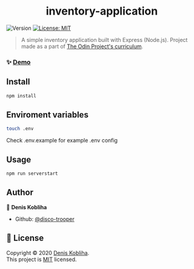 <h1 align="center">inventory-application</h1>
<p>
  <img alt="Version" src="https://img.shields.io/badge/version-1.0.0-blue.svg?cacheSeconds=2592000" />
  <a href="https://github.com/disco-trooper/inventory-application/blob/master/LICENSE" target="_blank">
    <img alt="License: MIT" src="https://img.shields.io/badge/License-MIT-yellow.svg" />
  </a>
</p>

> A simple inventory application built with Express (Node.js). Project made as a part of [The Odin Project's curriculum](https://www.theodinproject.com/courses/nodejs/lessons/inventory-application).

### ✨ [Demo](https://disco-inventory-application.herokuapp.com/)

## Install

```sh
npm install
```

## Enviroment variables

```sh
touch .env
```

Check .env.example for example .env config

## Usage

```sh
npm run serverstart
```

## Author

👤 **Denis Kobliha**

- Github: [@disco-trooper](https://github.com/disco-trooper)

## 📝 License

Copyright © 2020 [Denis Kobliha](https://github.com/disco-trooper).<br />
This project is [MIT](https://github.com/disco-trooper/inventory-application/blob/master/LICENSE) licensed.
